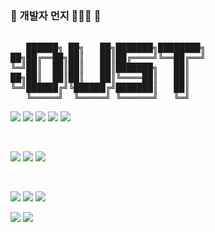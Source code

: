 ###  💜 개발자 먼지 👨🏼‍💻 💜

<!--
**minji0401/minji0401** is a ✨ _special_ ✨ repository because its `README.md` (this file) appears on your GitHub profile.

Here are some ideas to get you started:

- 🔭 I’m currently working on ...
- 🌱 I’m currently learning ...
- 👯 I’m looking to collaborate on ...
- 🤔 I’m looking for help with ...
- 💬 Ask me about ...
- 📫 How to reach me: ...
- 😄 Pronouns: ...
- ⚡ Fun fact: ...
-->

<pre>

   ██████╗ ██╗   ██╗███████╗████████╗
██╗██╔══██╗██║   ██║██╔════╝╚══██╔══╝
╚═╝██║  ██║██║   ██║███████╗   ██║   
██╗██║  ██║██║   ██║╚════██║   ██║   
╚═╝██████╔╝╚██████╔╝███████║   ██║   
   ╚═════╝  ╚═════╝ ╚══════╝   ╚═╝                                         
</pre>

<img src="https://img.shields.io/badge/C Language-7F2B7B?style=flat-square&logo=C&logoColor=white"/></a>
<img src="https://img.shields.io/badge/C Sharp-239120?style=flat-square&logo=CSharp&logoColor=white"/></a>
<img src="https://img.shields.io/badge/C++-00599C?style=flat-square&logo=C%2B%2B&logoColor=white"/></a>
<img src="https://img.shields.io/badge/JavaScript-F7DF1E?style=flat-square&logo=JavaScript&logoColor=white"/></a>
<img src="https://img.shields.io/badge/Python-3776AB?style=flat-square&logo=Python&logoColor=white"/></a>

<br/>

<img src="https://img.shields.io/badge/Arm-0091BD?style=flat-square&logo=Arm&logoColor=white"/></a>
<img src="https://img.shields.io/badge/STMicroelectronics-03234B?style=flat-square&logo=STMicroelectronics&logoColor=white"/></a>
<img src="https://img.shields.io/badge/Arduino-00979D?style=flat-square&logo=Arduino&logoColor=white"/></a>

<br/>

<img src="https://img.shields.io/badge/Visual Studio-5C2D91?style=flat-square&logo=VisualStudio&logoColor=white"/></a>
<img src="https://img.shields.io/badge/Visual Studio Code-007ACC?style=flat-square&logo=VisualStudioCode&logoColor=white"/></a>
<img src="https://img.shields.io/badge/Windows-0078D6?style=flat-square&logo=Windows&logoColor=white"/></a>

<p align="left">
  <img src="https://github-readme-stats.vercel.app/api?username=minji0401&show_icons=true&theme=buefy&include_all_commits=true"/>
  <img src="https://github-readme-stats.vercel.app/api/top-langs/?username=minji0401&layout=compact&theme=buefy&include_all_commits=true"/>
</p>
